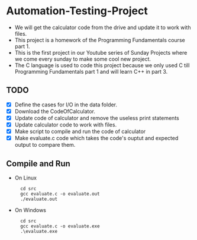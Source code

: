 # Automation-Testing-Project

- We will get the calculator code from the drive and update it to work with files.
- This project is a homework of the Programming Fundamentals course part 1.
- This is the first project in our Youtube series of Sunday Projects where we come every sunday to make some cool new project.
- The C language is used to code this project because we only used C till Programming Fundamentals part 1 and will learn C++ in part 3.

## TODO

- [x] Define the cases for I/O in the data folder.
- [x] Download the CodeOfCalculator.
- [x] Update code of calculator and remove the useless print statements
- [x] Update calculator code to work with files.
- [x] Make script to compile and run the code of calculator
- [x] Make evaluate.c code which takes the code's ouptut and expected output to compare them.

## Compile and Run

* On Linux

        cd src
        gcc evaluate.c -o evaluate.out
        ./evaluate.out

* On Windows 

        cd src
        gcc evaluate.c -o evaluate.exe
        .\evaluate.exe
